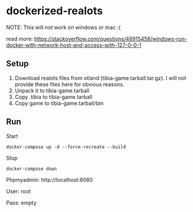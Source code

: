 # dockerized-realots

NOTE: This will not work on windows or mac :(

read more: https://stackoverflow.com/questions/48915458/windows-run-docker-with-network-host-and-access-with-127-0-0-1

## Setup

1. Download realots files from otland (tibia-game.tarball.tar.gz). I will not provide these files here for obvious reasons.
2. Unpack it to tibia-game.tarball
3. Copy .tibia to tibia-game.tarball
4. Copy game to tibia-game.tarball/bin

## Run

Start

```
docker-compose up -d --force-recreate --build
```

Stop

```
docker-compose down
```

Phpmyadmin: http://localhost:8080

User: root

Pass: empty
